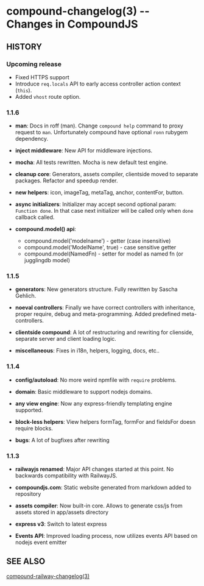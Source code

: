compound-changelog(3) -- Changes in CompoundJS
================================

## HISTORY

### Upcoming release

- Fixed HTTPS support
- Introduce `req.locals` API to early access controller action context (`this`).
- Added `vhost` route option.

### 1.1.6

* **man**:
  Docs in roff (man). Change `compound help` command to proxy request to `man`.
  Unfortunately compound have optional `ronn` rubygem dependency.

* **inject middleware**:
  New API for middleware injections.

* **mocha**:
  All tests rewritten. Mocha is new default test engine.

* **cleanup core**:
  Generators, assets compiler, clientside moved to separate packages. Refactor
  and speedup render.

* **new helpers**:
  icon, imageTag, metaTag, anchor, contentFor, button.

* **async initializers**:
  Initializer may accept second optional param: `Function done`. In that case
  next initializer will be called only when `done` callback called.

* **compound.model() api**:
   - compound.model('modelname') - getter (case insensitive)
   - compound.model('ModelName', true) - case sensitive getter
   - compound.model(NamedFn) - setter for model as named fn (or jugglingdb model)

### 1.1.5

* **generators**:
  New generators structure. Fully rewritten by Sascha Gehlich.

* **noeval controllers**:
  Finally we have correct controllers with inheritance, proper require, debug
  and meta-programming. Added predefined meta-controllers.

* **clientside compound**:
  A lot of restructuring and rewriting for clienside, separate server and client
  loading logic.

* **miscellaneous**:
  Fixes in i18n, helpers, logging, docs, etc..

### 1.1.4

* **config/autoload**:
  No more weird npmfile with `require` problems.

* **domain**:
  Basic middleware to support nodejs domains.

* **any view engine**:
  Now any express-friendly templating engine supported.

* **block-less helpers**:
  View helpers formTag, formFor and fieldsFor doesn require blocks.

* **bugs**:
  A lot of bugfixes after rewriting

### 1.1.3

* **railwayjs renamed**:
  Major API changes started at this point. No backwards compatibility with
  RailwayJS.

* **compoundjs.com**:
  Static website generated from markdown added to repository

* **assets compiler**:
  Now built-in core. Allows to generate css/js from assets stored in app/assets
  directory

* **express v3**:
  Switch to latest express

* **Events API**:
  Improved loading process, now utilizes events API based on nodejs event emitter

## SEE ALSO

[compound-railway-changelog(3)](railway-changelog.3.html)
